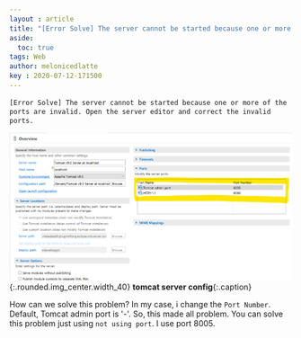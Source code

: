 ```yaml
---
layout : article
title: "[Error Solve] The server cannot be started because one or more of the ports are invalid. Open the server editor and correct the invalid ports."
aside:
  toc: true
tags: Web
author: melonicedlatte  
key : 2020-07-12-171500
---      
```


~~~Terminal
[Error Solve] The server cannot be started because one or more of the ports are invalid. Open the server editor and correct the invalid ports.
~~~

![image](/assets/images/202007/tomcat_error.png){:.rounded.img_center.width_40}
**tomcat server config**{:.caption}

How can we solve this problem? In my case, i change the `Port Number`. Default, Tomcat admin port is '-'. So, this made all problem. You can solve this problem just using `not using port`. I use port 8005. 